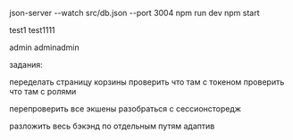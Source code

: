 json-server --watch src/db.json --port 3004
npm run dev
npm start

test1
test1111

admin
adminadmin

задания:


переделать страницу корзины
проверить что там с токеном
проверить что там с ролями

перепроверить все экшены
разобраться с сессионсторедж


<!-- приватные страницы спросить ссылку на видеозвонок// решил не делать. не интересно -->
разложить весь бэкэнд по отдельным путям
адаптив
